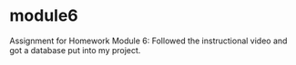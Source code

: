 # module6

Assignment for Homework Module 6:
Followed the instructional video and got a database put into my project.
